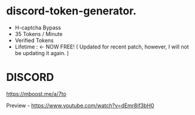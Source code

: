 # discord-token-generator.
* H-captcha Bypass
* 35 Tokens / Minute
* Verified Tokens
* Lifetime :   <- NOW FREE!  ( Updated for recent patch, however, I will not be updating it again. )

# DISCORD
https://mboost.me/a/7to

Preview -
https://www.youtube.com/watch?v=dEmr8if3bH0


